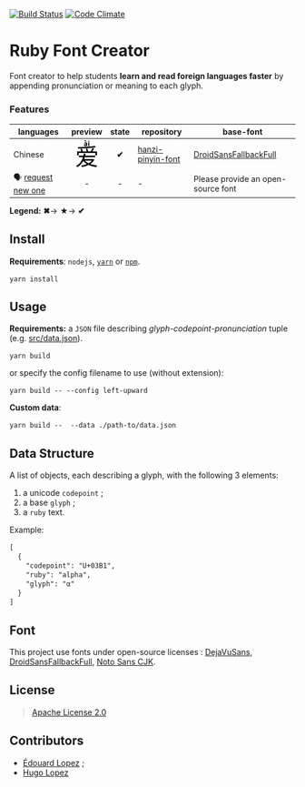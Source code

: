[![Build Status](https://travis-ci.org/parlr/ruby-font-creator.svg?branch=master)](https://travis-ci.org/parlr/ruby-font-creator)
[![Code Climate](https://codeclimate.com/github/parlr/ruby-font-creator/badges/gpa.svg)](https://codeclimate.com/github/parlr/ruby-font-creator)

# Ruby Font Creator

Font creator to help students **learn and read foreign languages faster** by appending pronunciation or meaning to each glyph.

### Features

| languages | preview | state | repository | base-font
| --- | :---: | :---: | --- | --- |
| Chinese | ![top](resources/tpl/annotation-top.png)  | **✔** | [hanzi-pinyin-font](https://github.com/parlr/hanzi-pinyin-font/releases) | [DroidSansFallbackFull](https://github.com/parlr/platform_frameworks_base/blob/562c45cc841681ed80d4e94515b23c28eb60eae4/data/fonts/DroidSansFallbackFull.ttf)
| :speaking_head: [request new one](https://github.com/parlr/ruby-font-creator/issues/new) | - | - | - | Please provide an open-source font |

**Legend:**
**✖**→
**★**→
**✔**


## Install

**Requirements**:  `nodejs`, [`yarn`](http://yarnpkg.com/) or [`npm`](http://npmjs.org/).

	yarn install

## Usage

**Requirements:** a `JSON` file describing _glyph_-_codepoint_-_pronunciation_ tuple (e.g.  [src/data.json](src/data.json)).

	yarn build

or specify the config filename to use (without extension):

	yarn build -- --config left-upward

**Custom data**:

	yarn build --  --data ./path-to/data.json

## Data Structure

A list of objects, each describing a glyph, with the following 3 elements:

1. a unicode `codepoint` ;
1. a base `glyph` ;
1. a `ruby` text.

Example:

	[
	  {
	    "codepoint": "U+03B1",
	    "ruby": "alpha",
	    "glyph": "α"
	  }
	]

## Font

This project use fonts under open-source licenses :
[DejaVuSans](https://github.com/TFTFonts/DejaVuSans),
[DroidSansFallbackFull](https://github.com/parlr/platform_frameworks_base/blob/562c45cc841681ed80d4e94515b23c28eb60eae4/data/fonts/DroidSansFallbackFull.ttf),
[Noto Sans CJK](https://github.com/nodebox/opentype.js/issues/273).


## License

> [Apache License 2.0](http://choosealicense.com/licenses/apache-2.0/)

## Contributors

* [Édouard Lopez](https://github.com/edouard-lopez/) ;
* [Hugo Lopez](https://github.com/hugolpz)

